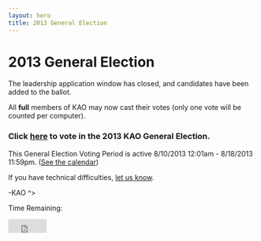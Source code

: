 ```yaml
---
layout: hero
title: 2013 General Election
---
```

# 2013 General Election

The leadership application window has closed, and candidates have been added to the ballot.

All __full__ members of KAO may now cast their votes (only one vote will be counted per computer).

### **Click <a href="#" rel="nofollow" onClick="window.open('http://www.smartsurvey.co.uk/s/87491STPSA', '','toolbar=0,location=0,directories=0,status=0,menubar=0,scrollbars=1,resizable=1,width=800,height=495');return false" >here</a> to vote in the 2013 KAO General Election.**

This General Election Voting Period is active 8/10/2013 12:01am - 8/18/2013 11:59pm. ([See the calendar](http://www.kentstateatc.org/calendar))

If you have technical difficulties, [let us know](mailto:desk@kentstateatc.org).

-KAO ^>

Time Remaining: 

<iframe src="http://free.timeanddate.com/countdown/i3r7prxg/n12/cf12/cm0/cu4/ct2/cs1/ca0/co0/cr1/ss0/cac000/cpc000/pcfff/tc66c/fs100/szw256/szh108/iso2013-08-19T00:00:00" frameborder="0" width="78" height="28"></iframe>
